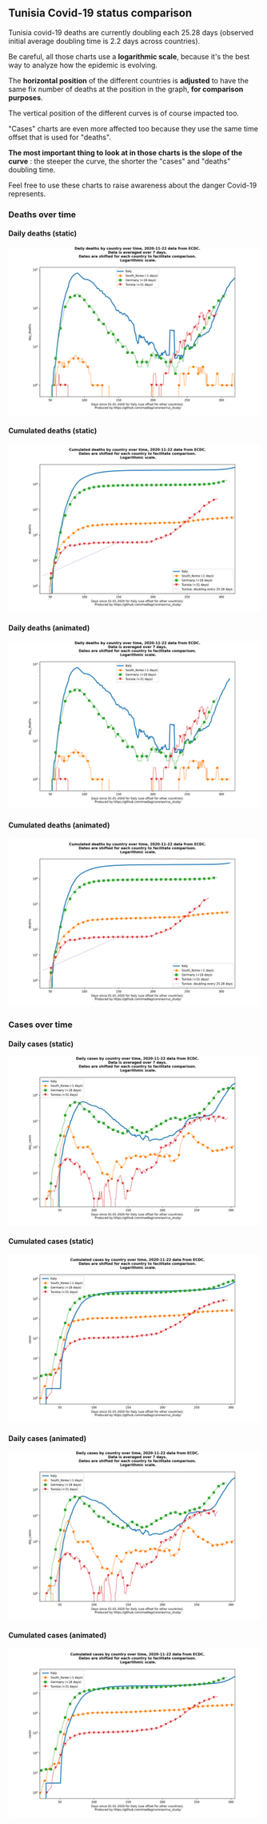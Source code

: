 ## Tunisia Covid-19 status comparison 

Tunisia covid-19 deaths are currently doubling each 25.28 days (observed initial average doubling time is 2.2 days across countries).



Be careful, all those charts use a **logarithmic scale**, because it's the best way to analyze how the epidemic is evolving.
 
The **horizontal position** of the different countries is **adjusted** to have the same fix number of deaths at the position in the graph, **for comparison purposes**.

The vertical position of the different curves is of course impacted too.

"Cases" charts are even more affected too because they use the same time offset that is used for "deaths".

**The most important thing to look at in those charts is the slope of the curve** : the steeper the curve, the shorter the "cases" and "deaths" doubling time.

Feel free to use these charts to raise awareness about the danger Covid-19 represents. 


 
### Deaths over time
 
#### Daily deaths (static)
![Tunisia covid-19 daily deaths static chart](https://raw.githubusercontent.com/madlag/coronavirus_study/master/notebooks/graphs/2020-11-22/countries/Tunisia/2020-11-22_Tunisia_day_deaths.png "Tunisia covid-19 day_deaths static chart")   
 
#### Cumulated deaths (static)
![Tunisia covid-19 cumulated deaths static chart](https://raw.githubusercontent.com/madlag/coronavirus_study/master/notebooks/graphs/2020-11-22/countries/Tunisia/2020-11-22_Tunisia_deaths.png "Tunisia covid-19 deaths static chart")   
 
#### Daily deaths (animated)
![Tunisia covid-19 daily deaths animated chart](https://raw.githubusercontent.com/madlag/coronavirus_study/master/notebooks/graphs/2020-11-22/countries/Tunisia/2020-11-22_Tunisia_day_deaths.gif "Tunisia covid-19 day_deaths animated chart")   
 
#### Cumulated deaths (animated)
![Tunisia covid-19 cumulated deaths animated chart](https://raw.githubusercontent.com/madlag/coronavirus_study/master/notebooks/graphs/2020-11-22/countries/Tunisia/2020-11-22_Tunisia_deaths.gif "Tunisia covid-19 deaths animated chart")   

 
### Cases over time
 
#### Daily cases (static)
![Tunisia covid-19 daily cases static chart](https://raw.githubusercontent.com/madlag/coronavirus_study/master/notebooks/graphs/2020-11-22/countries/Tunisia/2020-11-22_Tunisia_day_cases.png "Tunisia covid-19 day_cases static chart")   
 
#### Cumulated cases (static)
![Tunisia covid-19 cumulated cases static chart](https://raw.githubusercontent.com/madlag/coronavirus_study/master/notebooks/graphs/2020-11-22/countries/Tunisia/2020-11-22_Tunisia_cases.png "Tunisia covid-19 cases static chart")   
 
#### Daily cases (animated)
![Tunisia covid-19 daily cases animated chart](https://raw.githubusercontent.com/madlag/coronavirus_study/master/notebooks/graphs/2020-11-22/countries/Tunisia/2020-11-22_Tunisia_day_cases.gif "Tunisia covid-19 day_cases animated chart")   
 
#### Cumulated cases (animated)
![Tunisia covid-19 cumulated cases animated chart](https://raw.githubusercontent.com/madlag/coronavirus_study/master/notebooks/graphs/2020-11-22/countries/Tunisia/2020-11-22_Tunisia_cases.gif "Tunisia covid-19 cases animated chart")   

